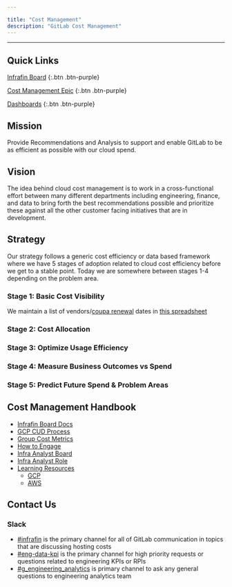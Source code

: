 ```yaml
---

title: "Cost Management"
description: "GitLab Cost Management"
---
```











---

## Quick Links

[Infrafin Board](https://gitlab.com/groups/gitlab-com/-/boards/1502173?label_name%5B%5D=infrafin)
{:.btn .btn-purple}

[Cost Management Epic](https://gitlab.com/groups/gitlab-com/gl-infra/-/epics/103)
{:.btn .btn-purple}

[Dashboards](https://app.periscopedata.com/app/gitlab/topic/infrafin/abf4ddd16c954c2d9362f8af28a1be8b)
{:.btn .btn-purple}

## Mission

Provide Recommendations and Analysis to support and enable GitLab to be as efficient as possible with our cloud spend.

## Vision

The idea behind cloud cost management is to work in a cross-functional effort between many different departments including engineering, finance, and data to bring forth the best recommendations possible and prioritize these against all the other customer facing initiatives that are in development.

## Strategy

Our strategy follows a generic cost efficiency or data based framework where we have 5 stages of adoption related to cloud cost efficiency before we get to a stable point. Today we are somewhere between stages 1-4 depending on the problem area.

### Stage 1: Basic Cost Visibility

We maintain a list of vendors/[coupa renewal](/handbook/business-technology/enterprise-applications/guides/coupa-guide/) dates in [this spreadsheet](https://docs.google.com/spreadsheets/d/1nkOKE19qYvJ_ljoiirTlYFmb7Hshst0saIXgQ_SWfFg/edit#gid=1871915883)

### Stage 2: Cost Allocation

### Stage 3: Optimize Usage Efficiency

### Stage 4: Measure Business Outcomes vs Spend

### Stage 5: Predict Future Spend & Problem Areas

## <i class="fas fa-map-marked-alt fa-fw" style="color: rgb(252, 109, 38); font-size: 0.85em; --darkreader-inline-color:#fc7735;" data-darkreader-inline-color=""></i>Cost Management Handbook

- [Infrafin Board Docs](/handbook/engineering/infrastructure/cost-management/infrafin-board)
- [GCP CUD Process](/handbook/engineering/infrastructure/cost-management/gcp-cud)
- [Group Cost Metrics](/handbook/engineering/infrastructure/cost-management/group-cost-metrics)
- [How to Engage](/handbook/engineering/infrastructure/cost-management/how-to-engage)
- [Infra Analyst Board](/handbook/engineering/infrastructure/cost-management/infra-analyst-board)
- [Infra Analyst Role](/handbook/engineering/infrastructure/cost-management/infrastructure-analyst-role)
- [Learning Resources](/handbook/engineering/infrastructure/cost-management/learning)
  - [GCP](/handbook/engineering/infrastructure/cost-management/learning/gcp)
  - [AWS](/handbook/engineering/infrastructure/cost-management/learning/aws)

## <i class="fas fa-bullhorn fa-fw" style="color: rgb(107, 79, 187); font-size: 0.85em; --darkreader-inline-color:#785fc1;" data-darkreader-inline-color=""></i>Contact Us

### <i class="fab fa-slack fa-fw" style="color: rgb(252, 109, 38); font-size: 0.85em; --darkreader-inline-color:#fc7735;" data-darkreader-inline-color=""></i>Slack

- [#infrafin](https://gitlab.slack.com/messages/infrafin/) is the primary channel for all of GitLab communication in topics that are discussing hosting costs
- [#eng-data-kpi](https://gitlab.slack.com/messages/eng-data-kpi/) is the primary channel for high priority requests or questions related to engineering KPIs or RPIs
- [#g_engineering_analytics](https://gitlab.slack.com/messages/g_engineering_analytics/) is primary channel to ask any general questions to engineering analytics team
